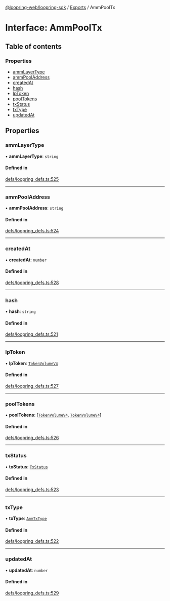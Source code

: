 [@loopring-web/loopring-sdk](../README.md) / [Exports](../modules.md) / AmmPoolTx

# Interface: AmmPoolTx

## Table of contents

### Properties

- [ammLayerType](AmmPoolTx.md#ammlayertype)
- [ammPoolAddress](AmmPoolTx.md#ammpooladdress)
- [createdAt](AmmPoolTx.md#createdat)
- [hash](AmmPoolTx.md#hash)
- [lpToken](AmmPoolTx.md#lptoken)
- [poolTokens](AmmPoolTx.md#pooltokens)
- [txStatus](AmmPoolTx.md#txstatus)
- [txType](AmmPoolTx.md#txtype)
- [updatedAt](AmmPoolTx.md#updatedat)

## Properties

### ammLayerType

• **ammLayerType**: `string`

#### Defined in

[defs/loopring_defs.ts:525](https://github.com/Loopring/loopring_sdk/blob/acbd5a2/src/defs/loopring_defs.ts#L525)

___

### ammPoolAddress

• **ammPoolAddress**: `string`

#### Defined in

[defs/loopring_defs.ts:524](https://github.com/Loopring/loopring_sdk/blob/acbd5a2/src/defs/loopring_defs.ts#L524)

___

### createdAt

• **createdAt**: `number`

#### Defined in

[defs/loopring_defs.ts:528](https://github.com/Loopring/loopring_sdk/blob/acbd5a2/src/defs/loopring_defs.ts#L528)

___

### hash

• **hash**: `string`

#### Defined in

[defs/loopring_defs.ts:521](https://github.com/Loopring/loopring_sdk/blob/acbd5a2/src/defs/loopring_defs.ts#L521)

___

### lpToken

• **lpToken**: [`TokenVolumeV4`](TokenVolumeV4.md)

#### Defined in

[defs/loopring_defs.ts:527](https://github.com/Loopring/loopring_sdk/blob/acbd5a2/src/defs/loopring_defs.ts#L527)

___

### poolTokens

• **poolTokens**: [[`TokenVolumeV4`](TokenVolumeV4.md), [`TokenVolumeV4`](TokenVolumeV4.md)]

#### Defined in

[defs/loopring_defs.ts:526](https://github.com/Loopring/loopring_sdk/blob/acbd5a2/src/defs/loopring_defs.ts#L526)

___

### txStatus

• **txStatus**: [`TxStatus`](../enums/TxStatus.md)

#### Defined in

[defs/loopring_defs.ts:523](https://github.com/Loopring/loopring_sdk/blob/acbd5a2/src/defs/loopring_defs.ts#L523)

___

### txType

• **txType**: [`AmmTxType`](../enums/AmmTxType.md)

#### Defined in

[defs/loopring_defs.ts:522](https://github.com/Loopring/loopring_sdk/blob/acbd5a2/src/defs/loopring_defs.ts#L522)

___

### updatedAt

• **updatedAt**: `number`

#### Defined in

[defs/loopring_defs.ts:529](https://github.com/Loopring/loopring_sdk/blob/acbd5a2/src/defs/loopring_defs.ts#L529)
